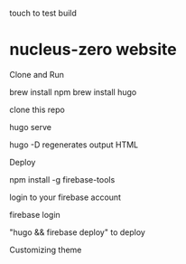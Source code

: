 touch to test build

# nucleus-zero website

Clone and Run

brew install npm
brew install hugo

clone this repo

hugo serve

hugo -D regenerates output HTML

Deploy

npm install -g firebase-tools

login to your firebase account

firebase login

"hugo && firebase deploy" to deploy


Customizing theme
